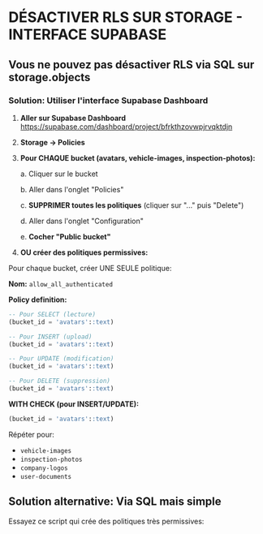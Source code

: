 # DÉSACTIVER RLS SUR STORAGE - INTERFACE SUPABASE

## Vous ne pouvez pas désactiver RLS via SQL sur storage.objects

### Solution: Utiliser l'interface Supabase Dashboard

1. **Aller sur Supabase Dashboard**
   https://supabase.com/dashboard/project/bfrkthzovwpjrvqktdjn

2. **Storage → Policies**

3. **Pour CHAQUE bucket (avatars, vehicle-images, inspection-photos):**
   
   a. Cliquer sur le bucket
   
   b. Aller dans l'onglet "Policies"
   
   c. **SUPPRIMER toutes les politiques** (cliquer sur "..." puis "Delete")
   
   d. Aller dans l'onglet "Configuration"
   
   e. **Cocher "Public bucket"**

4. **OU créer des politiques permissives:**

Pour chaque bucket, créer UNE SEULE politique:

**Nom:** `allow_all_authenticated`

**Policy definition:**
```sql
-- Pour SELECT (lecture)
(bucket_id = 'avatars'::text)

-- Pour INSERT (upload)
(bucket_id = 'avatars'::text)

-- Pour UPDATE (modification)
(bucket_id = 'avatars'::text)

-- Pour DELETE (suppression)
(bucket_id = 'avatars'::text)
```

**WITH CHECK (pour INSERT/UPDATE):**
```sql
(bucket_id = 'avatars'::text)
```

Répéter pour:
- `vehicle-images`
- `inspection-photos`
- `company-logos`
- `user-documents`

## Solution alternative: Via SQL mais simple

Essayez ce script qui crée des politiques très permissives:
